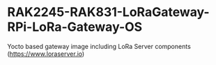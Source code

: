 # RAK2245-RAK831-LoRaGateway-RPi-LoRa-Gateway-OS
Yocto based gateway image including LoRa Server components (https://www.loraserver.io)

